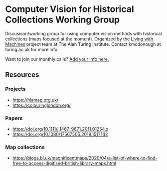 # Computer Vision for Historical Collections Working Group
Discusison/working group for using computer vision methods with historical collections (maps focused at the moment). Organized by the [Living with Machines](http://livingwithmachines.ac.uk/) project team at The Alan Turing Institute. Contact kmcdonough at turing.ac.uk for more info.

Want to join our monthly calls? [Add your info here.](https://docs.google.com/spreadsheets/d/1WC--bagRIE9A7OjlMWsoOtTy7089imYNNXejwXrANSY/edit#gid=0)


## Resources 
### Projects 
- https://hlamap.org.uk/
- https://colouringlondon.org/

### Papers
-  https://doi.org/10.1111/j.1467-9671.2011.01254.x
- https://doi.org/10.1080/17567505.2018.1517142

### Map collections 
-  https://blogs.bl.uk/magnificentmaps/2020/04/a-list-of-where-to-find-free-to-access-digitised-british-library-maps.html



